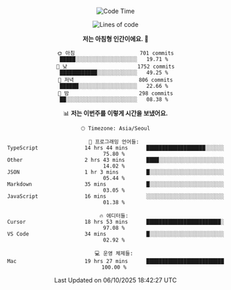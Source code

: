 <div align="center">

<br />

 <!--START_SECTION:waka-->
![Code Time](http://img.shields.io/badge/Code%20Time-5%2C187%20hrs%2017%20mins-blue)

![Lines of code](https://img.shields.io/badge/%EC%A0%80%EB%8A%94%20%EC%97%AC%ED%83%9C%EA%B9%8C%EC%A7%80%20-2.3%20million%20%EC%A4%84%EC%9D%98%20%EC%BD%94%EB%93%9C%EB%A5%BC%20%EC%9E%91%EC%84%B1%ED%96%88%EC%96%B4%EC%9A%94.-blue)

**저는 아침형 인간이에요. 🐤** 

```text
🌞 아침                     701 commits         █████░░░░░░░░░░░░░░░░░░░░   19.71 % 
🌆 낮　                     1752 commits        ████████████░░░░░░░░░░░░░   49.25 % 
🌃 저녁                     806 commits         ██████░░░░░░░░░░░░░░░░░░░   22.66 % 
🌙 밤　                     298 commits         ██░░░░░░░░░░░░░░░░░░░░░░░   08.38 % 
```


📊 **저는 이번주를 이렇게 시간을 보냈어요.** 

```text
🕑︎ Timezone: Asia/Seoul

💬 프로그래밍 언어들: 
TypeScript               14 hrs 44 mins      ███████████████████░░░░░░   75.80 % 
Other                    2 hrs 43 mins       ████░░░░░░░░░░░░░░░░░░░░░   14.02 % 
JSON                     1 hr 3 mins         █░░░░░░░░░░░░░░░░░░░░░░░░   05.44 % 
Markdown                 35 mins             █░░░░░░░░░░░░░░░░░░░░░░░░   03.05 % 
JavaScript               16 mins             ░░░░░░░░░░░░░░░░░░░░░░░░░   01.38 % 

🔥 에디터들: 
Cursor                   18 hrs 53 mins      ████████████████████████░   97.08 % 
VS Code                  34 mins             █░░░░░░░░░░░░░░░░░░░░░░░░   02.92 % 

💻 운영 체제들: 
Mac                      19 hrs 27 mins      █████████████████████████   100.00 % 
```


 Last Updated on 06/10/2025 18:42:27 UTC
<!--END_SECTION:waka-->

</div>
